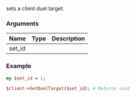 sets a client duel target.
### Arguments
**Name**|**Type**|**Description**
:---|:---|:---
set_id||

### Example

```perl
my $set_id = 1;

$client->SetDuelTarget($set_id); # Returns void
```